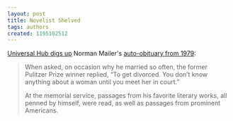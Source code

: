 ```yaml
---
layout: post
title: Novelist Shelved
tags: authors
created: 1195102512
---
```

[Universal Hub digs up](http://www.universalhub.com/node/11403) Norman Mailer's [auto-obituary from 1979](http://www.bostonmagazine.com/blogs/boston/2007/11/14/mailers-death-we-called-it/):

> When asked, on occasion why he married so often, the former Pulitzer Prize winner replied, “To get divorced. You don’t know anything about a woman until you meet her in court.”<!--break-->
>
> At the memorial service, passages from his favorite literary works, all penned by himself, were read, as well as passages from prominent Americans.
